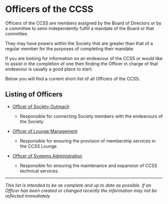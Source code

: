 <h1>Officers of the CCSS</h1>

Officers of the CCSS are members assigned by the Board of Directors or by a
committee to semi-independently fulfill a mandate of the Board or that
committee.

They may have powers within the Society that are greater than that of a regular
member for the purposes of completing their mandate.

If you are looking for information on an endeavour of the CCSS or would like to
assist in the completion of one then finding the Officer in charge of that
endeavour is usually a good place to start.

Below you will find a current short-list of all Officers of the CCSS.

## Listing of Officers

- [Officer of Society Outreach](./Officer-of-Society-Outreach.md)
    - Responsible for connecting Society members with the endeavours of the
    Society

- [Officer of Lounge Management](./Officer-of-Lounge-Management.md)
    - Responsible for ensuring the provision of membership services in the CCSS
    Lounge

- [Officer of Systems Administration](./Officer-of-Systems-Administration.md)
    - Responsible for ensuring the maintenance and expansion of CCSS technical
    services.

* * *

*This list is intended to be as complete and up to date as possible. If an
Officer has been created or changed recently the information may not be
reflected immediately*
